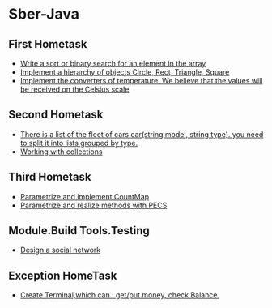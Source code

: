 # Sber-Java
## First Hometask ##
* [Write a sort or binary search for an element in the array](https://github.com/EvgeniyLifantiy/Sber-Java/tree/master/FirstTask/src/main/java/com/Algorithm)
* [Implement a hierarchy of objects Circle, Rect, Triangle, Square](https://github.com/EvgeniyLifantiy/Sber-Java/tree/master/FirstTask/src/main/java/com/Shapes)
* [Implement the converters of temperature. We believe that the values will be received on the
Celsius scale](https://github.com/EvgeniyLifantiy/Sber-Java/tree/master/FirstTask/src/main/java/com/Degrees)
## Second Hometask ##
* [There is a list of the fleet of cars car(string model, string type). you need to split it into lists grouped by type.](https://github.com/EvgeniyLifantiy/Sber-Java/tree/master/SecondTask/src/main/java/com/CarList)
* [Working with collections](https://github.com/EvgeniyLifantiy/Sber-Java/tree/master/SecondTask/src/main/java/com/Presentation)
## Third Hometask ##
* [Parametrize and implement CountMap](https://github.com/EvgeniyLifantiy/Sber-Java/ThirdTask/src/main/java/com/CountMap)
* [Parametrize and realize methods with PECS](https://github.com/EvgeniyLifantiy/Sber-Java/ThirdTask/src/main/java/com/PECS)
## Module.Build Tools.Testing ##
* [Design a social network](https://github.com/EvgeniyLifantiy/SocialNetwork)
## Exception HomeTask ##
* [Create Terminal,which can : get/put money, check Balance.](https://github.com/EvgeniyLifantiy/Sber-Java/ExceprionHT)
